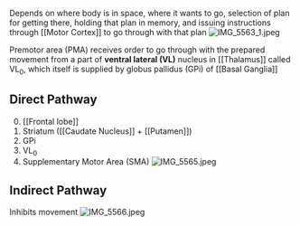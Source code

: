 Depends on where body is in space, where it wants to go, selection of plan for getting there, holding that plan in memory, and issuing instructions through [[Motor Cortex]] to go through with that plan
![IMG_5563_1.jpeg](img_5563_1.jpeg)

Premotor area (PMA) receives order to go through with the prepared movement from a part of **ventral lateral (VL)** nucleus in [[Thalamus]] called VL<sub>0</sub>, which itself is supplied by globus pallidus (GPi) of [[Basal Ganglia]]

## Direct Pathway

0. [[Frontal lobe]]
1. Striatum ([[Caudate Nucleus]] + [[Putamen]])
2. GPi
3. VL<sub>0</sub>
4. Supplementary Motor Area (SMA)
   ![IMG_5565.jpeg](img_5565.jpeg)

## Indirect Pathway

Inhibits movement
![IMG_5566.jpeg](img_5566.jpeg)
